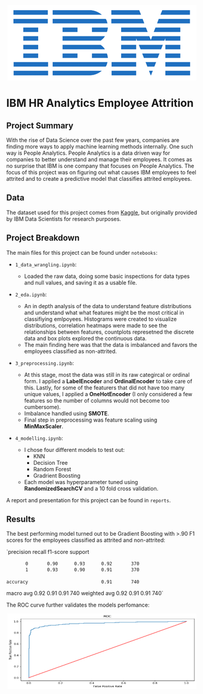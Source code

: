 <p align="center">
  <img src="./readme_files/ibm_logo.png"  width="500" height="200">
</p>

# IBM HR Analytics Employee Attrition
## Project Summary
With the rise of Data Science over the past few years, companies are finding more ways to apply machine learning methods internally. One such way is People Analytics. People Analytics is a data driven way for companies to better understand and manage their employees. It comes as no surprise that IBM is one company that focuses on People Analytics. The focus of this project was on figuring out what causes IBM employees to feel attrited and to create a predictive model that classifies attrited employees. 


## Data
The dataset used for this project comes from [Kaggle](https://www.kaggle.com/pavansubhasht/ibm-hr-analytics-attrition-dataset), but originally provided by IBM Data Scientists for research purposes.


## Project Breakdown
The main files for this project can be found under `notebooks`:

- `1_data_wrangling.ipynb`: 
   - Loaded the raw data, doing some basic inspections for data types and null values, and saving it as a usable file.
   
- `2_eda.ipynb`:
   - An in depth analysis of the data to understand feature distributions and understand what what features might be the most critical in classifiying emlpoyees. Histograms were created to visualize distributions, correlation heatmaps were made to see the relationships between features, countplots represetned the discrete data and box plots explored the continuous data.
   - The main finding here was that the data is imbalanced and favors the employees classified as non-attrited.
   
- `3_preprocessing.ipynb`:
   - At this stage, most the data was still in its raw categircal or ordinal form. I applied a **LabelEncoder** and **OrdinalEncoder** to take care of this. Lastly, for some of the featurers that did not have too many unique values, I applied a **OneHotEncoder** (I only considered a few features so the number of columns would not become too cumbersome). 
   - Imbalance handled using **SMOTE**.
   - Final step in preprocessing was feature scaling using **MinMaxScaler**.
   
- `4_modelling.ipynb`:
   - I chose four different models to test out: 
      - KNN
      - Decision Tree
      - Random Forest
      - Gradrient Boosting
   - Each model was hyperparameter tuned using **RandomizedSearchCV** and a 10 fold cross validation.

A report and presentation for this project can be found in `reports`.

## Results

The best performing model turned out to be Gradient Boosting with >.90 F1 scores for the employees classified as attrited and non-attrited:

`precision    recall  f1-score   support

           0       0.90      0.93      0.92       370
           1       0.93      0.90      0.91       370

    accuracy                           0.91       740
   macro avg       0.92      0.91      0.91       740
weighted avg       0.92      0.91      0.91       740`

The ROC curve further validates the models perfomance: 
<p align="center">
  <img src="./reports/images/roc.png"  width="500" height="200">
</p>
